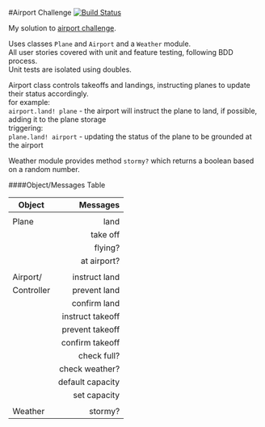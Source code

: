 #Airport Challenge [![Build Status](https://travis-ci.org/hibreez/airport_challenge.svg?branch=master)](https://travis-ci.org/hibreez/airport_challenge)

My solution to [airport challenge](https://github.com/makersacademy/airport_challenge).

Uses classes `Plane` and `Airport` and a `Weather` module.  
All user stories covered with unit and feature testing, following BDD process.   
Unit tests are isolated using doubles. 

Airport class controls takeoffs and landings,
instructing planes to update their status accordingly.  
for example:  
`airport.land! plane` - the airport will instruct the plane to land,
if possible, adding it to the plane storage  
triggering:  
`plane.land! airport` - updating the status of the plane to be grounded at the 
airport

Weather module provides method `stormy?` which returns a boolean
based on a random number.

####Object/Messages Table

| Object        | Messages         |
| ------------- | ---------------: |
|               |                  |
| Plane         | land             |
|               | take off         |
|               | flying?          |
|               | at airport?      |
|               |                  |
| Airport/      | instruct land    |
| Controller    | prevent land     |
|               | confirm land     |
|               | instruct takeoff |
|               | prevent takeoff  |
|               | confirm takeoff  |
|               | check full?      |
|               | check weather?   |
|               | default capacity |
|               | set capacity     |
|               |                  |
| Weather       | stormy?          |
